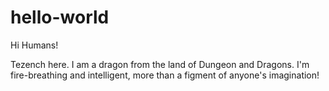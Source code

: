 # hello-world
 
Hi Humans!

Tezench here.  I am a dragon from the land of Dungeon and Dragons.
I'm fire-breathing and intelligent, more than a figment of anyone's imagination!
